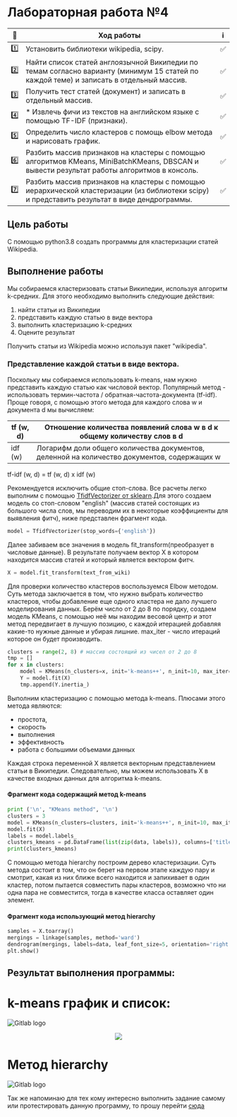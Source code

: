 
# Лабораторная работа №4



| 🔢  | Ход работы   | ℹ️ |
| ------------- | ------------- |------------- |
| 1️⃣  | Установить библиотеки wikipedia, scipy.| ✅ |
| 2️⃣ | Найти список статей англоязычной Википедии по темам согласно варианту (минимум 15 статей по каждой теме) и записать в отдельный массив. |✅  |
| 3️⃣ | 	Получить тест статей (документ) и записать в отдельный массив.|✅  |
| 4️⃣ |*	Извлечь фичи из текстов на английском языке с помощью TF-IDF (признаки). |✅  |
| 5️⃣ | Определить число кластеров с помощь elbow метода и нарисовать график. |✅  |
| 6️⃣ | Разбить массив признаков на кластеры с помощью алгоритмов KMeans, MiniBatchKMeans, DBSCAN и вывести результат работы алгоритмов в консоль. |✅  |
| 7️⃣ | Разбить массив признаков на кластеры с помощью иерархической кластеризации (из библиотеки scipy) и представить результат в виде дендрограммы.|✅  |


Цель работы
------------
С помощью python3.8 создать программы для кластеризации статей Wikipedia.

Выполнение работы
-----------------

Мы собираемся кластеризовать статьи Википедии, используя алгоритм k-средних. Для этого необходимо выполнить следующие действия:

1. найти статьи из Википедии
2. представить каждую статью в виде вектора
3. выполнить кластеризацию k-средних
4. Оцените результат

Получить статьи из Wikipedia можно используя пакет "wikipedia".

### Представление каждой статьи в виде вектора.

Поскольку мы собираемся использовать k-means, нам нужно представить каждую статью как числовой вектор. Популярный метод - использовать термин-частота / обратная-частота-документа (tf-idf). Проще говоря, с помощью этого метода для каждого слова w и документа d мы вычисляем:

| tf (w, d) |  Отношение количества появлений слова w в d к общему количеству слов в d|
| ------------- | ------------- |
| idf (w)  | Логарифм доли общего количества документов, деленной на количество документов, содержащих w|

tf-idf (w, d) = tf (w, d) x idf (w)

Рекомендуется исключить общие стоп-слова. Все расчеты легко выполним с помощью [TfidfVectorizer от sklearn](https://scikit-learn.org/stable/modules/generated/sklearn.feature_extraction.text.TfidfVectorizer.html).Для этого создаем модель со стоп-словом "english" (массив статей состоящих из большого числа слов, мы переводим их в некоторые коэффициенты для выявления фитч), ниже представлен фрагмент кода.

```python
model = TfidfVectorizer(stop_words={'english'})
```

Далее забиваем все значения в модель fit_transform(преобразует в числовые данные). В результате получаем вектор Х в котором находится массив статей и который является вектором фитч.

```python
X = model.fit_transform(text_from_wiki)
```

Для проверки количество кластеров воспользуемся  Elbow методом. Суть метода заключается в том, что нужно выбрать количество кластеров, чтобы добавление еще одного кластера не дало лучшего моделирования данных. Берём число от 2 до 8 по порядку, создаем модель KMeans, с помощью неё мы находим весовой центр и этот метод передвигает в лучшую позицию, с каждой итерацией добавляя какие-то нужные данные и убирая лишние. max_iter - число итераций которое он будет производить.

```python
clusters = range(2, 8) # массив состоящий из чисел от 2 до 8
tmp = []
for x in clusters:
    model = KMeans(n_clusters=x, init='k-means++', n_init=10, max_iter=200)# c помощью её строим Elbow кривую
    Y = model.fit(X)
    tmp.append(Y.inertia_)
```

Выполним кластеризацию с помощью метода k-means.
Плюсами этого метода являются:
* простота,
* скорость
* выполнения
* эффективность
* работа с большими объемами данных

Каждая строка переменной X является векторным представлением статьи в Википедии. Следовательно, мы можем использовать X в качестве входных данных для алгоритма k-means.

#### Фрагмент кода содержащий метод k-means
```python
print ('\n', "KMeans method", '\n')
clusters = 3
model = KMeans(n_clusters=clusters, init='k-means++', n_init=10, max_iter=200)
model.fit(X)
labels = model.labels_
clusters_kmeans = pd.DataFrame(list(zip(data, labels)), columns=['title', 'cluster'])
print(clusters_kmeans)
```
С помощью метода hierarchy построим дерево кластеризации. Суть метода состоит в том, что он берет на первом этапе каждую пару и смотрит, какая  из них ближе всего находится и запихивает в один кластер, потом пытается совместить пары кластеров, возможно что ни одна пара не совместится, тогда в качестве класса оставляет один элемент.

#### Фрагмент кода использующий метод hierarchy
```python
samples = X.toarray()
mergings = linkage(samples, method='ward')
dendrogram(mergings, labels=data, leaf_font_size=5, orientation='right')
plt.show()
```

Результат выполнения программы:
-----------------------------------

k-means график и список:
=========================

![Gitlab logo](https://bmstu.codes/MorozoFF/lr-4-opc/-/raw/master/g-H4jagE6Ds.jpg)

<p align="center">
  <img src="https://bmstu.codes/MorozoFF/lr-4-opc/-/raw/master/_-fzoGz5yo8.jpg" />
</p>


Метод hierarchy
================

![Gitlab logo](https://bmstu.codes/MorozoFF/lr-4-opc/-/raw/master/nQcsivJLEDM.jpg)

Так же напоминаю для тех кому интересно выполнить задание самому или протестировать данную программу, то прошу перейти [сюда](https://drive.google.com/drive/folders/1b_molbj8z6JhHV6r178AeI1XpQezehsm?usp=sharing "Практикум по машинному обучению")
